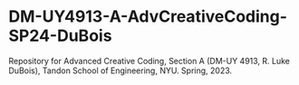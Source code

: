 # DM-UY4913-A-AdvCreativeCoding-SP24-DuBois
Repository for Advanced Creative Coding, Section A (DM-UY 4913, R. Luke DuBois), Tandon School of Engineering, NYU. Spring, 2023.
